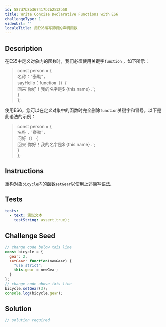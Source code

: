 ```yaml
---
id: 587d7b8b367417b2b2512b50
title: Write Concise Declarative Functions with ES6
challengeType: 1
videoUrl: ''
localeTitle: 用ES6编写简明的声明函数
---
```


## Description
<section id="description">在ES5中定义对象内的函数时，我们必须使用关键字<code>function</code> ，如下所示： <blockquote> const person = { <br>名称：“泰勒”， <br> sayHello：function（）{ <br>回来`你好！我的名字是$ {this.name} .`; <br> } <br> }; </blockquote>使用ES6，您可以在定义对象中的函数时完全删除<code>function</code>关键字和冒号。以下是此语法的示例： <blockquote> const person = { <br>名称：“泰勒”， <br>问好（） { <br>回来`你好！我的名字是$ {this.name} .`; <br> } <br> }; </blockquote></section>

## Instructions
<section id="instructions">重构对象<code>bicycle</code>内的函数<code>setGear</code>以使用上述简写语法。 </section>

## Tests
<section id='tests'>

```yml
tests:
  - text: 測試文本
    testString: assert(true);

```

</section>

## Challenge Seed
<section id='challengeSeed'>

<div id='js-seed'>

```js
// change code below this line
const bicycle = {
  gear: 2,
  setGear: function(newGear) {
    "use strict";
    this.gear = newGear;
  }
};
// change code above this line
bicycle.setGear(3);
console.log(bicycle.gear);

```

</div>



</section>

## Solution
<section id='solution'>

```js
// solution required
```
</section>
